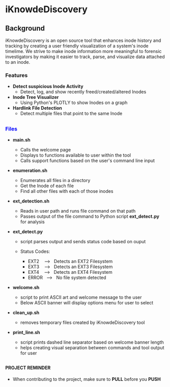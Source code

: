 # iKnowdeDiscovery
 

## Background

iKnowdeDiscovery is an open source tool that enhances inode history and tracking by creating a user friendly visualization of a system's inode timelime. We strive to make inode information more meaningful to forensic investigators by making it easier to track, parse, and visualize data attached to an inode.


### Features

 - **Detect suspicious Inode Activity**
   - Detect, log, and show recently freed/created/altered Inodes
 - **Inode Tree Visualizer**
   - Using Python's PLOTLY to show Inodes on a graph
 - **Hardlink File Detection**
   - Detect multiple files that point to the same Inode

##

### <span style="color:blue"> Files </span> 

- **main.sh**
  - Calls the welcome page
  - Displays to functions available to user within the tool
  - Calls support functions based on the user's command line input

- **enumeration.sh**
  - Enumerates all files in a directory
  - Get the Inode of each file
  - Find all other files with each of those inodes

- **ext_detection.sh**
  - Reads in user path and runs file command on that path
  - Passes output of the file command to Python script **ext_detect.py** for analysis

- **ext_detect.py**
   -  script parses output and sends status code based on ouput

  - Status Codes:
    - EXT2  &nbsp;&nbsp;&nbsp;--> &nbsp;&nbsp;Detects an EXT2 Filesystem
    - EXT3  &nbsp;&nbsp;&nbsp;--> &nbsp;&nbsp;Detects an EXT3 Filesystem
    - EXT4  &nbsp;&nbsp;&nbsp;--> &nbsp;&nbsp;Detects an EXT4 Filesystem
    - ERROR&nbsp;&nbsp;&nbsp;--> &nbsp;&nbsp;No file system detected

- **welcome.sh**
  - script to print ASCII art and welcome message to the user
  - Below ASCII banner will display options menu for user to select
  
- **clean_up.sh**
  - removes temporary files created by iKnowdeDiscovery tool

- **print_line.sh**
  - script prints dashed line separator based on welcome banner length
  - helps creating visual separation between commands and tool output for user

##

#### PROJECT REMINDER

 - When contributing to the project, make sure to **PULL** before you **PUSH**

##
